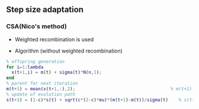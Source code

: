 ## Step size adaptation

### CSA(Nico's method)

- Weighted recombination is used 

- Algorithm (without weighted recombination)
```matlab
% offspring generation
for i=1:lambda
  x(t+1,i) = m(t) + sigma(t)*N(n,1);
end
% parent for next iteration
m(t+1) = mean(x(t+1,:),2);                                    % m(t+1) = m(t) + mean(x(t+1,:)-m(t),2); 
% update of evolution path 
s(t+1) = (1-c)*s(t) + sqrt(c*(2-c)*mu)*(m(t+1)-m(t))/sigma(t)    % s(t+1) = (1-c)*s(t) + sqrt(c*(2-c)*mu)*z; where z is the mean of mu randn(n,1)


```